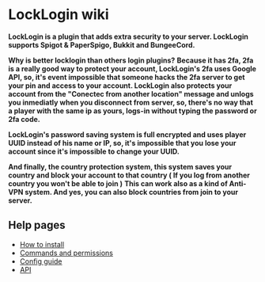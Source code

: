 # LockLogin wiki

**LockLogin is a plugin that adds extra security to your server. LockLogin supports Spigot & PaperSpigo, Bukkit and BungeeCord.**

**Why is better locklogin than others login plugins?**
**Because it has 2fa, 2fa is a really good way to protect your account, LockLogin's 2fa uses Google API, so, it's event impossible that someone hacks the 2fa server to get your pin and access to your account. LockLogin also protects your account from the "Conectec from another location" message and unlogs you inmediatly when you disconnect from server, so, there's no way that a player with the same ip as yours, logs-in without typing the password or 2fa code.**

**LockLogin's password saving system is full encrypted and uses player UUID instead of his name or IP, so, it's impossible that you lose your account since it's impossible to change your UUID.**

**And finally, the country protection system, this system saves your country and block your account to that country ( If you log from another country you won't be able to join )**
**This can work also as a kind of Anti-VPN system. And yes, you can also block countries from join to your server.**

## Help pages
* [How to install](https://github.com/KarmaConfigs/page/wiki/How-to-install-LockLogin)
* [Commands and permissions](https://github.com/KarmaConfigs/page/wiki/LockLogin-Commands-&-Perms)
* [Config guide](https://github.com/KarmaConfigs/page/wiki/LockLogin-config-guide)
* [API](https://github.com/KarmaConfigs/page/wiki/LockLogin-API)